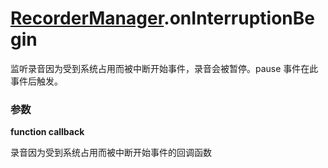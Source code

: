 # [RecorderManager](./../RecorderManager).onInterruptionBegin

监听录音因为受到系统占用而被中断开始事件，录音会被暂停。pause 事件在此事件后触发。

### 参数

**function callback**

录音因为受到系统占用而被中断开始事件的回调函数
